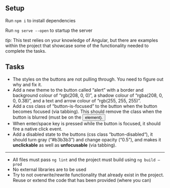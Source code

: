 ## Setup

Run `npm i` to install dependencies

Run `ng serve --open` to startup the server

_tip:_ This test relies on your knowledge of Angular, but there are examples within the project that showcase some of the functionality needed to complete the tasks.

## Tasks

- The styles on the buttons are not pulling through. You need to figure out why and fix it.
- Add a new theme to the button called “alert” with a border and background colour of “rgb(208, 0, 0)”, a shadow colour of “rgba(208, 0, 0, 0.38)”, and a text and arrow colour of “rgb(255, 255, 255)”.
- Add a css class of “button-is-focused” to the button when the button becomes focused (via tabbing). This should remove the class when the button is blurred (must be on the <button/> element).
- When enter/space key is pressed while the button is focused, it should fire a native click event.
- Add a disabled state to the buttons (css class “button-disabled“), it should turn gray (“#b3b3b3”) and change opacity (“0.5”), and makes it **unclickable** as well as **unfocusable** (via tabbing).

---

- All files must pass `ng lint` and the project must build using `ng build —prod`
- No external libraries are to be used
- Try to not overwrite/rewrite functionality that already exist in the project. Reuse or extend the code that has been provided (where you can)
